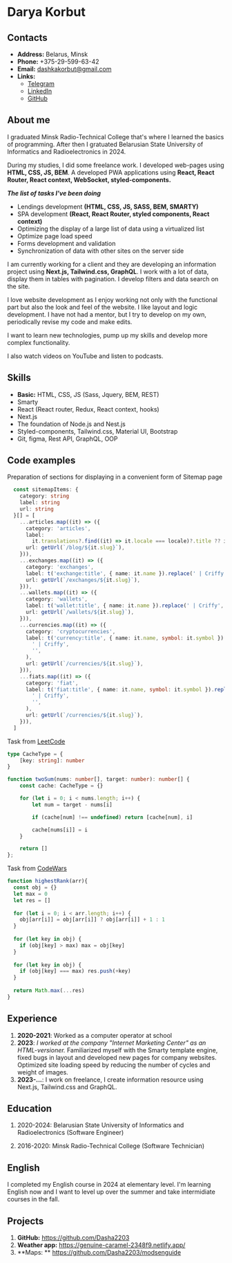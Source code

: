 # Darya Korbut


## Contacts

* **Address:** Belarus, Minsk
* **Phone:** +375-29-599-63-42
* **Email:** dashkakorbut@gmail.com
* **Links:**
  * [Telegram](https://t.me/Darya0322)
  * [LinkedIn](https://www.linkedin.com/in/darya-korbut-96a6461b7/)
  * [GitHub](https://github.com/Dasha2203)

## About me

I graduated Minsk Radio-Technical College that's where I learned the basics of programming. After then I gratuated Belarusian State University of Informatics and Radioelectronics in 2024.

During my studies, I did some freelance work. I developed web-pages using **HTML, CSS, JS, BEM**.
A developed PWA applications using **React, React Router, React context, WebSocket, styled-components.**

**_The list of tasks I've been doing_**

* Lendings development **(HTML, CSS, JS, SASS, BEM, SMARTY)**
* SPA development **(React, React Router, styled components, React context)**
* Optimizing the display of a large list of data using a virtualized list
* Optimize page load speed
* Forms development and validation
* Synchronization of data with other sites on the server side

I am currently working for a client and they are developing an information project using **Next.js, Tailwind.css, GraphQL**. I work with a lot of data, display them in tables with pagination. I develop filters and data search on the site.

I love website development as I enjoy working not only with the functional part but also the look and feel of the website. I like layout and logic development. I have not had a mentor, but I try to develop on my own, periodically revise my code and make edits. 

I want to learn new technologies, pump up my skills and develop more complex functionality.

I also watch videos on YouTube and listen to podcasts.

## Skills

* **Basic:** HTML, CSS, JS (Sass, Jquery, BEM, REST)
* Smarty
* React (React router, Redux, React context, hooks)
* Next.js
* The foundation of Node.js and Nest.js
* Styled-components, Tailwind.css, Material UI, Bootstrap
* Git, figma, Rest API, GraphQL, OOP


## Code examples

Preparation of sections for displaying in a convenient form of Sitemap page

```typescript
  const sitemapItems: {
    category: string
    label: string
    url: string
  }[] = [
    ...articles.map((it) => ({
      category: 'articles',
      label:
        it.translations?.find((it) => it.locale === locale)?.title ?? it.title,
      url: getUrl(`/blog/${it.slug}`),
    })),
    ...exchanges.map((it) => ({
      category: 'exchanges',
      label: t('exchange:title', { name: it.name }).replace(' | Criffy', ''),
      url: getUrl(`/exchanges/${it.slug}`),
    })),
    ...wallets.map((it) => ({
      category: 'wallets',
      label: t('wallet:title', { name: it.name }).replace(' | Criffy', ''),
      url: getUrl(`/wallets/${it.slug}`),
    })),
    ...currencies.map((it) => ({
      category: 'cryptocurrencies',
      label: t('currency:title', { name: it.name, symbol: it.symbol }).replace(
        ' | Criffy',
        '',
      ),
      url: getUrl(`/currencies/${it.slug}`),
    })),
    ...fiats.map((it) => ({
      category: 'fiat',
      label: t('fiat:title', { name: it.name, symbol: it.symbol }).replace(
        ' | Criffy',
        '',
      ),
      url: getUrl(`/currencies/${it.slug}`),
    })),
  ]
```

Task from [LeetCode](https://leetcode.com/)

```typescript
type CacheType = {
    [key: string]: number
}

function twoSum(nums: number[], target: number): number[] {
    const cache: CacheType = {}

    for (let i = 0; i < nums.length; i++) {
        let num = target - nums[i]

        if (cache[num] !== undefined) return [cache[num], i] 

        cache[nums[i]] = i
    }

    return []
};
```

Task from [CodeWars](https://www.codewars.com/)

```javascript
function highestRank(arr){
  const obj = {}
  let max = 0
  let res = []
  
  for (let i = 0; i < arr.length; i++) {
    obj[arr[i]] = obj[arr[i]] ? obj[arr[i]] + 1 : 1
  }
  
  for (let key in obj) {
    if (obj[key] > max) max = obj[key]
  }
  
  for (let key in obj) {
    if (obj[key] === max) res.push(+key)
  }
  
  return Math.max(...res)
}
```

## Experience

1. **2020-2021**: Worked as a computer operator at school
2. **2023**: _I worked at the company "Internet Marketing Center" as an HTML-versioner._ 
Familiarized myself with the Smarty template engine, fixed bugs in layout and developed new pages for company websites. Optimized site loading speed by reducing the number of cycles and weight of images.
3. **2023-...**: I work on freelance, I create information resource using Next.js, Tailwind.css and GraphQL.

## Education

1. 2020-2024: Belarusian State University of Informatics and Radioelectronics (Software Engineer)

2. 2016-2020: Minsk Radio-Technical College (Software Technician)

## English

I completed my English course in 2024 at elementary level. 
I'm learning English now and I want to level up over the summer and take intermidiate courses in the fall.


## Projects

1. **GitHub:** https://github.com/Dasha2203
2. **Weather app:** https://genuine-caramel-2348f9.netlify.app/
3. **Maps: ** https://github.com/Dasha2203/modsenguide